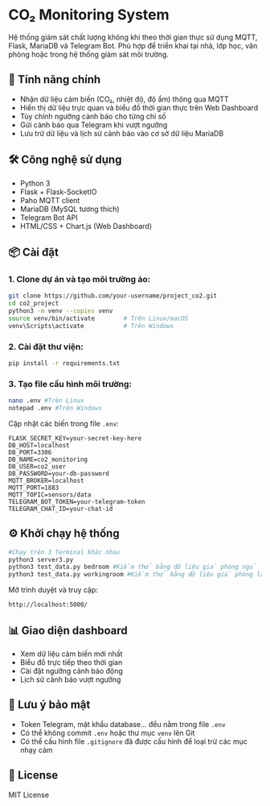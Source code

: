# CO₂ Monitoring System

Hệ thống giám sát chất lượng không khí theo thời gian thực sử dụng MQTT, Flask, MariaDB và Telegram Bot. Phù hợp để triển khai tại nhà, lớp học, văn phòng hoặc trong hệ thống giám sát môi trường.

## 🚀 Tính năng chính

- Nhận dữ liệu cảm biến (CO₂, nhiệt độ, độ ẩm) thông qua MQTT
- Hiển thị dữ liệu trực quan và biểu đồ thời gian thực trên Web Dashboard
- Tùy chỉnh ngưỡng cảnh báo cho từng chỉ số
- Gửi cảnh báo qua Telegram khi vượt ngưỡng
- Lưu trữ dữ liệu và lịch sử cảnh báo vào cơ sở dữ liệu MariaDB

## 🛠 Công nghệ sử dụng

- Python 3
- Flask + Flask-SocketIO
- Paho MQTT client
- MariaDB (MySQL tương thích)
- Telegram Bot API
- HTML/CSS + Chart.js (Web Dashboard)

## 📦 Cài đặt

### 1. Clone dự án và tạo môi trường ảo:

```bash
git clone https://github.com/your-username/project_co2.git
cd co2_project
python3 -m venv --copies venv
source venv/bin/activate        # Trên Linux/macOS
venv\Scripts\activate           # Trên Windows
```

### 2. Cài đặt thư viện:

```bash
pip install -r requirements.txt
```

### 3. Tạo file cấu hình môi trường:

```bash
nano .env #Trên Linux
notepad .env #Trên Windows
```

Cập nhật các biến trong file `.env`:

```env
FLASK_SECRET_KEY=your-secret-key-here
DB_HOST=localhost
DB_PORT=3306
DB_NAME=co2_monitoring
DB_USER=co2_user
DB_PASSWORD=your-db-password
MQTT_BROKER=localhost
MQTT_PORT=1883
MQTT_TOPIC=sensors/data
TELEGRAM_BOT_TOKEN=your-telegram-token
TELEGRAM_CHAT_ID=your-chat-id
```

## ⚙️ Khởi chạy hệ thống

```bash
#Chạy trên 3 Terminal khác nhau
python3 server3.py 
python3 test_data.py bedroom #Kiểm thử bằng dữ liệu giả phòng ngủ
python3 test_data.py workingroom #Kiểm thử bằng dữ liệu giả phòng làm việc
```

Mở trình duyệt và truy cập:

```
http://localhost:5000/
```

## 📊 Giao diện dashboard

- Xem dữ liệu cảm biến mới nhất
- Biểu đồ trực tiếp theo thời gian
- Cài đặt ngưỡng cảnh báo động
- Lịch sử cảnh báo vượt ngưỡng

## 🔐 Lưu ý bảo mật

- Token Telegram, mật khẩu database... đều nằm trong file `.env`
- Có thể không commit `.env` hoặc thư mục `venv` lên Git
- Có thể cấu hình file `.gitignore` đã được cấu hình để loại trừ các mục nhạy cảm

## 📄 License

MIT License
